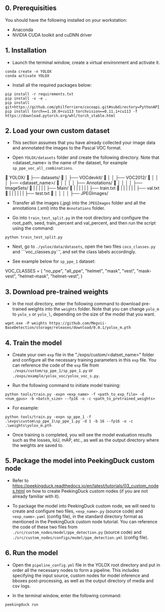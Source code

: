 ## 0. Prerequisities

You should have the following installed on your workstation:
* Anaconda
* NVIDIA CUDA toolkit and cuDNN driver


## 1. Installation

* Launch the terminal window, create a virtual environment and activate it.

```
conda create -n YOLOX
conda activate YOLOX
```

* Install all the required packages below:

```
pip install -r requirements.txt
pip install -v -e .
pip install git+https://github.com/philferriere/cocoapi.git#subdirectory=PythonAPI
pip install torch==1.10.0+cu113 torchvision==0.11.1+cu113 -f https://download.pytorch.org/whl/torch_stable.html
```


## 2. Load your own custom dataset

* This section assumes that you have already collected your image data and annnotated the images to the Pascal VOC format.

* Open ```YOLOX/datasets``` folder and create the following directory. Note that <dataset_name> is the name of the dataset, for example ```sp_ppe_voc_all_combinations```.

📁 YOLOX/
📄 ├── datasets/
📄 │   ├── VOCdevkit/
📄 │   │   ├── VOC2012/
📄 │   │   │   ├── <dataset_name>/
📄 │   │   │   │   ├── Annotations/
📄 │   │   │   │   ├── ImageSets/
📄 |   |   |   |   |   ├── Main/
📄 |   |   |   |   |   |   ├── train.txt
📄 |   |   |   |   |   |   ├── val.txt
📄 |   |   |   |   |   |   ├── test.txt
📄 │   │   │   │   ├── JPEGImages/

* Transfer all the images (.jpg) into the ```JPEGImages``` folder and all the annotations (.xml) into the ```Annotations``` folder.

* Go into ```train_test_split.py``` in the root directory and configure the root_path, seed, train_percent and val_percent, and then run the script using the command:

```python train_test_split.py```

* Next, go to ```./yolox/data/datasets```, open the two files ```coco_classes.py``` and ```voc_classes.py``', and set the class labels accordingly.

* See example below for ```sp_ppe_1``` dataset:

VOC_CLASSES = (
    "no_ppe",
    "all_ppe",
    "helmet",
    "mask",
    "vest",
    "mask-vest",
    "helmet-mask",
    "helmet-vest",
)


## 3. Download pre-trained weights

* In the root directory, enter the following command to download pre-trained weights into the ```weights``` folder. Note that you can change ```yolo_m``` to ```yolo_s``` or ```yolo_l```, depending on the size of the model that you want.

``` wget.exe -P weights https://github.com/Megvii-BaseDetection/storage/releases/download/0.0.1/yolox_m.pth ```


## 4. Train the model

* Create your own ```exp``` file in the "./exps/custom/<datset_name>" folder and configure all the necessary training parameters in this ```exp``` file. You can reference the code of the ```exp``` file from ```./exps/custom/sp_ppe_1/sp_ppe_1.py``` or ```./exps/example/yolox_voc/yolox_voc_s.py```.

* Run the following command to initiate model training:

```
python tools/train.py -expn <exp_name> -f <path_to_exp_file> -d <num_gpus> -b <batch_size> --fp16 -o -c <path_to_pretrained_weights>
```

* For example:

```
python tools/train.py -expn sp_ppe_1 -f .\exps\custom\sp_ppe_1\sp_ppe_1.py -d 1 -b 16 --fp16 -o -c .\weights\yolox_m.pth
```

* Once training is completed, you will see the model evaluation results such as the losses, IoU, mAP, etc., as well as the output directory where the weights are saved to.


## 5. Package the model into PeekingDuck custom node

* Refer to https://peekingduck.readthedocs.io/en/latest/tutorials/03_custom_nodes.html on how to create PeekingDuck custom nodes (if you are not already familiar with it).

* To package the model into PeekingDuck custom node, we will need to create and configure two files, ```<exp_name>.py``` (source code) and ```<exp_name>.yaml``` (config file), in the standard directory format as mentioned in the PeekingDuck custom node tutorial. You can reference the code of these two files from ```./src/custom_nodes/model/ppe_detection.py``` (source code) and ```./src/custom_nodes/configs/model/ppe_detection.yml``` (config file).


## 6. Run the model

* Open the ```pipeline_config.yml``` file in the YOLOX root directory and put in order all the necessary nodes to form a pipeline. This includes specifying the input source, custom nodes for model inference and bboxes post-processing, as well as the output directory of media and csv logs.

* In the terminal window, enter the following command:

```peekingduck run```
